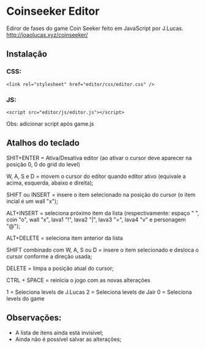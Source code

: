 # Coinseeker Editor
 Ediror de fases do game Coin Seeker feito em JavaScript por J.Lucas.
http://joaolucas.xyz/coinseeker/


## Instalação

### CSS:
    <link rel="stylesheet" href="editor/css/editor.css" />

### JS:
    <script src="editor/js/editor.js"></script>
Obs: adicionar script após game.js


## Atalhos do teclado

SHIT+ENTER = Ativa/Desativa editor (ao ativar o cursor deve aparecer na posição 0, 0 do grid do level)

W, A, S e D = movem o cursor do editor quando editor ativo (equivale a acima, esquerda, abaixo e direita);

SHIFT ou INSERT = insere o item selecionado na posição do cursor (o item incial é um wall "x");

ALT+INSERT = seleciona próximo item da lista (respectivamente: espaço " ", coin "o", wall "x", lava1 "!", lava2 "|", lava3 "=", lava4 "v" e personagem "@");

ALT+DELETE = seleciona item anterior da lista

SHIFT combinado com W, A, S ou D = insere o item selecionado e desloca o cursor conforme a direção usada;

DELETE = limpa a posição atual do cursor;

CTRL + SPACE = reinicia o jogo com as novas alterações

1 = Seleciona levels de J.Lucas
2 = Seleciona levels de Jair
0 = Seleciona levels do game

## Observações:

- A lista de itens ainda está invisivel;
- Ainda não é possível salvar as alterações;
